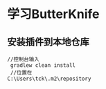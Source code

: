 # 学习ButterKnife

## 安装插件到本地仓库

    //控制台输入
     gradlew clean install
     //位置在
    C:\Users\tck\.m2\repository
